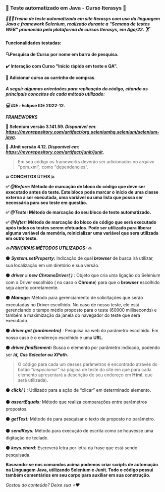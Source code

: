 ### 🤖 Teste automatizado em Java - Curso Iterasys 🦾
**_🏋🏻‍♂️Treino de teste automatizado em site Iterasys com uso da linguagem Java e framework Selenium, realizado durante a "Semana de testes WEB" promovida pela plataforma de cursos Iterasys, em Ago/22. 🏋_**
#### Funcionalidades testadas:
**🔍Pesquisa de Curso por nome em barra de pesquisa.**

**✔️ Interação com Curso "Início rápido em teste e QA".**

**🛒 Adicionar curso ao carrinho de compras.**

#### _A seguir algumas orientaões para replicação do código, citando os principais conceitos de cada método utilizado:_


**_💻 IDE :_ Eclipse IDE 2022‑12.**


**_FRAMEWORKS_**

**🎯 Selenium versão 3.141.59. _Disponível em: https://mvnrepository.com/artifact/org.seleniumhq.selenium/selenium-java._**

**🎯 JUnit versão 4.12. _Disponível em: https://mvnrepository.com/artifact/junit/junit._**

>Em seu código os frameworks deverão ser adicionados no arquivo "pom.xml", como "dependencies". 

 **💥 CONCEITOS ÚTEIS 💥**
 
**✅ _@Before:_ Método de marcação de bloco do código que deve ser executado antes do teste. Este bloco pode marcar o início de uma classe externa a ser executada, uma variável ou uma lista que possa ser necessária para seu teste em questão.**


**✅ _@Teste:_  Método de marcação do seu bloco de teste automatizado.**

**✅ _@After:_ Método de marcação do bloco de código que será executado após todos os testes serem efetuados. Pode ser utilizado para liberar alguma variável da memória, reinicializar uma variável que sera utilizada em outro teste.**

 **_💥 PRINCIPAIS MÉTODOS UTILIZADOS: 💥_**

⚫️ **_System.setProperty:_** Indicação de qual **_browser_** de busca irá utilizar, sua localização em um diretório e sua versão.

⚫️ **_driver = new ChromeDriver( )_** : Objeto que cria uma ligação do Selenium com o Driver escolhido ( no caso o **Chrome**) para que o **browser** escolhido seja aberto corretamente.

⚫️ **_Manage:_** Método para gerenciamento de solicitações que serão executadas no Driver escolhido. No caso de nosso teste, ele está gerenciando o tempo médio proposto para o teste (60000 milliseconds) e também a maximização da janela do navegador do teste que será executado.

⚫️ **_driver.get (parâmentro)_** : Pesquisa na web do parâmetro escolhido. Em nosso caso é o endereço escolhido é uma **URL**.

⚫️ **_driver.findElement:_** Busca o elemento por parâmetro indicado, podendo ser **_Id, Css Selector ou XPath._**  

>O código para cada um desses parâmetros é encontrado através do botão _“Inspecionar”_ na página de teste do site em que para cada elemento apresentará a descrição do seu endereço em **Html**, que será utilizada).

⚫️ **_click( ) :_**  Utilizado para a ação de “clicar” em determinado elemento.

⚫️ **_assertEquals:_** Método que realiza comparações entre parâmetros propostos.

⚫️ **_getText:_** Método de para pesquisar o texto de proposto no parâmetro.

⚫️ **_sendKeys:_** Método para execução de escrita como se houvesse uma digitação de teclado.

⚫️ **_keys.chord:_** Escreverá letra por letra da frase que está sendo pesquisada.

**Baseando-se nos comandos acima podemos criar scripts de automação na Linguagem Java, utilizando Selenium e Junit. Todo o código possui também comentários em seu corpo para auxiliar em sua construção.**

_Gostou do conteúdo? Deixe sua ⭐️❤️_

